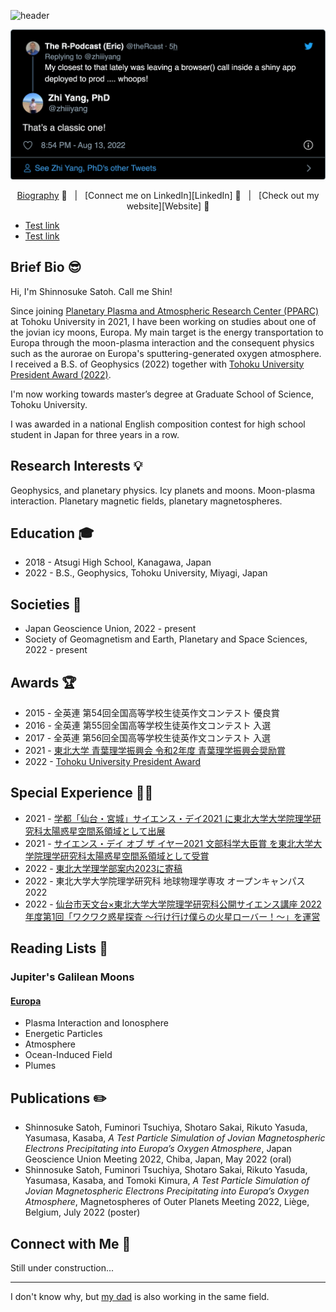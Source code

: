 ![header](https://user-images.githubusercontent.com/96368274/184452671-39d99fd9-a83f-4899-8296-8f8a42fcfa85.jpg)

<div align="middle">
 
<p><a href="https://www.twitter.com/zhiiiyang"><img src="https://github.com/zhiiiyang/zhiiiyang/blob/master/tweet.png" width="600"></a></p>  

 
[Biography](#brief-bio) :speech_balloon:&nbsp;&nbsp;&nbsp;|&nbsp;&nbsp;&nbsp;[Connect me on LinkedIn][LinkedIn] :necktie:&nbsp;&nbsp;&nbsp;|&nbsp;&nbsp;&nbsp;[Check out my website][Website] :link:  

</div>


- [Test link](#brief-bio)
- [Test link](#research-interests)

## Brief Bio 😎

Hi, I'm Shinnosuke Satoh. Call me Shin!

Since joining [Planetary Plasma and Atmospheric Research Center (PPARC)](https://pparc.gp.tohoku.ac.jp/) at Tohoku University in 2021, I have been working on studies about one of the jovian icy moons, Europa. My main target is the energy transportation to Europa through the moon-plasma interaction and the consequent physics such as the aurorae on Europa's sputtering-generated oxygen atmosphere. I received a B.S. of Geophysics (2022) together with [Tohoku University President Award (2022)](https://pparc.gp.tohoku.ac.jp/20220325_presidents_award/).

I'm now working towards master’s degree at Graduate School of Science, Tohoku University.

I was awarded in a national English composition contest for high school student in Japan for three years in a row.


## Research Interests 💡
Geophysics, and planetary physics. Icy planets and moons. Moon-plasma interaction. Planetary magnetic fields, planetary magnetospheres.


## Education 🎓
- 2018 - Atsugi High School, Kanagawa, Japan
- 2022 - B.S., Geophysics, Tohoku University, Miyagi, Japan


## Societies 🤝
- Japan Geoscience Union, 2022 - present
- Society of Geomagnetism and Earth, Planetary and Space Sciences, 2022 - present


## Awards 🏆
- 2015 - 全英連 第54回全国高等学校生徒英作文コンテスト 優良賞
- 2016 - 全英連 第55回全国高等学校生徒英作文コンテスト 入選
- 2017 - 全英連 第56回全国高等学校生徒英作文コンテスト 入選
- 2021 - [東北大学 青葉理学振興会 令和2年度 青葉理学振興会奨励賞](https://www.sci.tohoku.ac.jp/aoba-society/20210326-11460.html)
- 2022 - [Tohoku University President Award](https://pparc.gp.tohoku.ac.jp/20220325_presidents_award/)


## Special Experience 🕺🏻
- 2021 - [学都「仙台・宮城」サイエンス・デイ2021 に東北大学大学院理学研究科太陽惑星空間系領域として出展](http://www.science-day.com/program/?ID=e2021-785)
- 2021 - [サイエンス・デイ オブ ザ イヤー2021 文部科学大臣賞 を東北大学大学院理学研究科太陽惑星空間系領域として受賞](https://science-community.jp/サイエンス・デイ-オブ-ザ-イヤー2021（第５回）の結/)
- 2022 - [東北大学理学部案内2023に寄稿](https://www.sci.tohoku.ac.jp/about/pdf/sci_annai2023.pdf)
- 2022 - 東北大学大学院理学研究科 地球物理学専攻 オープンキャンパス2022
- 2022 - [仙台市天文台×東北大学大学院理学研究科公開サイエンス講座 2022年度第1回「ワクワク惑星探査 ～行け行け僕らの火星ローバー！～」を運営](https://www.sci.tohoku.ac.jp/mediaoffice/20220806-12227.html)


## Reading Lists 📖

### Jupiter's Galilean Moons

#### [Europa](https://github.com/ShinnosukeSatoh/Europa_Reading_List/blob/master/europa_reading_list.md)
  - Plasma Interaction and Ionosphere
  - Energetic Particles
  - Atmosphere
  - Ocean-Induced Field
  - Plumes

## Publications ✏️
- Shinnosuke Satoh, Fuminori Tsuchiya, Shotaro Sakai, Rikuto Yasuda, Yasumasa, Kasaba, *A Test Particle Simulation of Jovian Magnetospheric Electrons Precipitating into Europa’s Oxygen Atmosphere*, Japan Geoscience Union Meeting 2022, Chiba, Japan, May 2022 (oral) 
- Shinnosuke Satoh, Fuminori Tsuchiya, Shotaro Sakai, Rikuto Yasuda, Yasumasa, Kasaba, and Tomoki Kimura, *A Test Particle Simulation of Jovian Magnetospheric Electrons Precipitating into Europa’s Oxygen Atmosphere*, Magnetospheres of Outer Planets Meeting 2022, Liège, Belgium, July 2022 (poster) 


## Connect with Me 📱
Still under construction...

---

I don't know why, but [my dad](https://researchmap.jp/tsatoh_isas) is also working in the same field.


<!--
**ShinnosukeSatoh/ShinnosukeSatoh** is a ✨ _special_ ✨ repository because its `README.md` (this file) appears on your GitHub profile.

Here are some ideas to get you started:

- 🔭 I’m currently working on ...
- 🌱 I’m currently learning ...
- 👯 I’m looking to collaborate on ...
- 🤔 I’m looking for help with ...
- 💬 Ask me about ...
- 📫 How to reach me: ...
- 😄 Pronouns: ...
- ⚡ Fun fact: ...
-->
